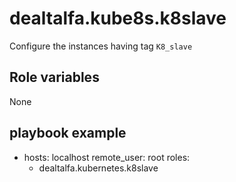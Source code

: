 # dealtalfa.kube8s.k8slave
 
 Configure the instances having tag `K8_slave`

## Role variables

None

## playbook example

- hosts: localhost
  remote_user: root
  roles:
    - dealtalfa.kubernetes.k8slave